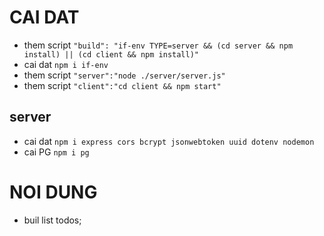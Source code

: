 # CAI DAT

- them script `"build": "if-env TYPE=server && (cd server && npm install) || (cd client && npm install)"`
- cai dat `npm i if-env`
- them script `"server":"node ./server/server.js"`
- them script `"client":"cd client && npm start"`

## server

- cai dat `npm i express cors bcrypt jsonwebtoken uuid dotenv nodemon`
- cai PG `npm i pg`

# NOI DUNG

- buil list todos;
